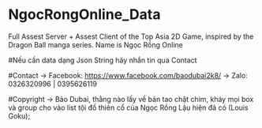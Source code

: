 # NgocRongOnline_Data
Full Assest Server + Assest Client of the Top Asia 2D Game, inspired by the Dragon Ball manga series. Name is Ngọc Rồng Online


#Nếu cần data dạng Json String hãy nhắn tin qua Contact

#Contact
 -> Facebook: https://www.facebook.com/baodubai2k8/
 -> Zalo: 0326320996 | 0395626119

#Copyright
 -> Bảo Dubai, thằng nào lấy về bán tao chặt chim, kháy mọi box và group
    cho vào list tội đồ thiên cổ của Ngọc Rồng Lậu
    hiện đã có (Louis Goku);
 